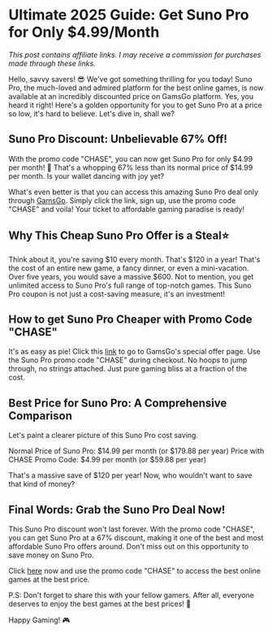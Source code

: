# Ultimate 2025 Guide: Get Suno Pro for Only $4.99/Month

*This post contains affiliate links. I may receive a commission for purchases made through these links.*

Hello, savvy savers! 😎 We've got something thrilling for you today! Suno Pro, the much-loved and admired platform for the best online games, is now available at an incredibly discounted price on GamsGo platform. Yes, you heard it right! Here's a golden opportunity for you to get Suno Pro at a price so low, it's hard to believe. Let's dive in, shall we?

## Suno Pro Discount: Unbelievable 67% Off!

With the promo code "CHASE", you can now get Suno Pro for only $4.99 per month! 🎉  That's a whopping 67% less than its normal price of $14.99 per month. Is your wallet dancing with joy yet? 

What's even better is that you can access this amazing Suno Pro deal only through [GamsGo](https://www.gamsgo.com/partner/ykeX7B). Simply click the link, sign up, use the promo code "CHASE" and voila! Your ticket to affordable gaming paradise is ready!

## Why This Cheap Suno Pro Offer is a Steal⭐

Think about it, you're saving $10 every month. That's $120 in a year! That's the cost of an entire new game, a fancy dinner, or even a mini-vacation. Over five years, you would save a massive $600. Not to mention, you get unlimited access to Suno Pro's full range of top-notch games. This Suno Pro coupon is not just a cost-saving measure, it's an investment!

## How to get Suno Pro Cheaper with Promo Code "CHASE"

It's as easy as pie! Click this [link](https://www.gamsgo.com/partner/ykeX7B) to go to GamsGo's special offer page. Use the Suno Pro promo code "CHASE" during checkout. No hoops to jump through, no strings attached. Just pure gaming bliss at a fraction of the cost.

## Best Price for Suno Pro: A Comprehensive Comparison 

Let's paint a clearer picture of this Suno Pro cost saving. 

Normal Price of Suno Pro: $14.99 per month (or $179.88 per year)
Price with CHASE Promo Code: $4.99 per month (or $59.88 per year)

That's a massive save of $120 per year! Now, who wouldn't want to save that kind of money?

## Final Words: Grab the Suno Pro Deal Now!

This Suno Pro discount won't last forever. With the promo code "CHASE", you can get Suno Pro at a 67% discount, making it one of the best and most affordable Suno Pro offers around. Don't miss out on this opportunity to save money on Suno Pro. 

Click [here](https://www.gamsgo.com/partner/ykeX7B) now and use the promo code "CHASE" to access the best online games at the best price.

P.S: Don't forget to share this with your fellow gamers. After all, everyone deserves to enjoy the best games at the best prices! 💖

Happy Gaming! 🎮
